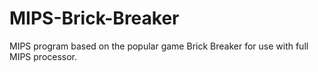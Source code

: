 # MIPS-Brick-Breaker
MIPS program based on the popular game Brick Breaker for use with full MIPS processor.
